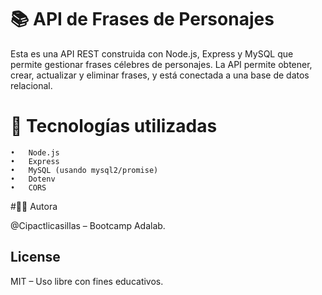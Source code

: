 
# 📚 API de Frases de Personajes


Esta es una API REST construida con Node.js, Express y MySQL que permite gestionar frases célebres de personajes. La API permite obtener, crear, actualizar y eliminar frases, y está conectada a una base de datos relacional.

# 🚀 Tecnologías utilizadas
	•	Node.js
	•	Express
	•	MySQL (usando mysql2/promise)
	•	Dotenv
	•	CORS


#👩‍💻 Autora


@Cipactlicasillas – Bootcamp Adalab.

## License

MIT – Uso libre con fines educativos.

